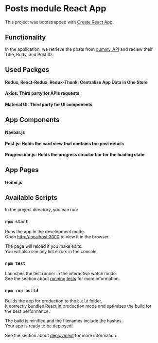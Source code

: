 # Posts module React App

This project was bootstrapped with [Create React App](https://github.com/facebook/create-react-app).

## Functionality

In the application, we retrieve the posts from [dummy_API](https://jsonplaceholder.typicode.com/posts) and reciew their Title, Body, and Post ID. 

## Used Packges

#### Redux, React-Redux, Redux-Thunk: Centralize App Data in One Store
#### Axios: Third party for APIs requests
#### Material UI: Third party for UI components

## App Components

#### Navbar.js 
#### Post.js: Holds the card view that contains the post details
#### Progressbar.js: Holds the progress circular bar for the loading state

## App Pages

#### Home.js 


## Available Scripts

In the project directory, you can run:

### `npm start`

Runs the app in the development mode.\
Open [http://localhost:3000](http://localhost:3000) to view it in the browser.

The page will reload if you make edits.\
You will also see any lint errors in the console.

### `npm test`

Launches the test runner in the interactive watch mode.\
See the section about [running tests](https://facebook.github.io/create-react-app/docs/running-tests) for more information.

### `npm run build`

Builds the app for production to the `build` folder.\
It correctly bundles React in production mode and optimizes the build for the best performance.

The build is minified and the filenames include the hashes.\
Your app is ready to be deployed!

See the section about [deployment](https://facebook.github.io/create-react-app/docs/deployment) for more information.

